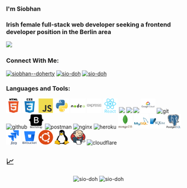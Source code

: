### I'm Siobhan
### Irish female full-stack web developer seeking a frontend developer position in the Berlin area 

![](https://komarev.com/ghpvc/?username=sio-doh&color=green&style=flat) 

### Connect With Me:

<p align="left">  
  <a href="https://linkedin.com/in/siobhan--doherty" target="blank"><img src="https://img.icons8.com/color/35/000000/linkedin.png" alt="siobhan--doherty" height="35"/></a> 
  <a href="https://github.com/sio-doh" target="blank"><img src="https://user-images.githubusercontent.com/104759740/183434810-25cbf45e-1b95-4b6c-a902-5ba97547bed7.svg" alt="sio-doh" height="35"/></a> 
  <a href="https://www.codewars.com/users/sio-doh" target="blank"><img src="https://img.icons8.com/color/256/000000/codewars.png" alt="sio-doh" height="35" width="35"/></a> 
</p>

### Languages and Tools: 

<img src="https://raw.githubusercontent.com/devicons/devicon/master/icons/html5/html5-original-wordmark.svg" alt="html5" width="40" height="40"/> <img src="https://raw.githubusercontent.com/devicons/devicon/master/icons/css3/css3-original-wordmark.svg" alt="css3" width="40" height="40"/> <img src="https://raw.githubusercontent.com/devicons/devicon/master/icons/javascript/javascript-original.svg" alt="javascript" width="40" height="40"/> <img src="https://raw.githubusercontent.com/devicons/devicon/master/icons/python/python-original.svg" alt="python" width="40" height="40"/> <img src="https://raw.githubusercontent.com/devicons/devicon/master/icons/nodejs/nodejs-original-wordmark.svg" alt="nodejs" width="40" height="40"/> <img src="https://raw.githubusercontent.com/devicons/devicon/master/icons/express/express-original-wordmark.svg" alt="express" width="40" height="40"/> <img src="https://raw.githubusercontent.com/devicons/devicon/master/icons/react/react-original-wordmark.svg" alt="react" width="40" height="40"/> <img src="https://img.icons8.com/fluency/35/000000/visual-studio-code-2019.png"/> <img src="https://img.icons8.com/color/35/000000/pycharm.png"/> <img src="https://img.icons8.com/color/000000/amazon-web-services.png"/> 
<img src="https://raw.githubusercontent.com/devicons/devicon/master/icons/googlecloud/googlecloud-original-wordmark.svg" alt="gcp" width="40" height="40"/> <img src="https://www.vectorlogo.zone/logos/git-scm/git-scm-icon.svg" alt="git" width="40" height="40"/> <img src="https://www.vectorlogo.zone/logos/github/github-icon.svg" alt="github" width="40" height="40"/> <img src="https://raw.githubusercontent.com/devicons/devicon/master/icons/bootstrap/bootstrap-plain-wordmark.svg" alt="bootstrap" width="40" height="40"/> <img src="https://www.vectorlogo.zone/logos/getpostman/getpostman-icon.svg" alt="postman" width="40" height="40"/> <img src="https://www.vectorlogo.zone/logos/nginx/nginx-ar21.svg" alt="nginx" width="40" height="40"/> <img src="https://www.vectorlogo.zone/logos/heroku/heroku-icon.svg" alt="heroku" width="40" height="40"/> <img src="https://raw.githubusercontent.com/devicons/devicon/master/icons/mongodb/mongodb-original-wordmark.svg" alt="mongodb" width="40" height="40"/> <img src="https://raw.githubusercontent.com/devicons/devicon/master/icons/mysql/mysql-original-wordmark.svg" alt="mysql" width="40" height="40"/> <img src="https://raw.githubusercontent.com/devicons/devicon/master/icons/sqlite/sqlite-original-wordmark.svg" alt="sqlite" width="40" height="40"/> <img src="https://raw.githubusercontent.com/devicons/devicon/master/icons/postgresql/postgresql-original-wordmark.svg" alt="postgresql" width="40" height="40"/> <img src="https://raw.githubusercontent.com/devicons/devicon/master/icons/jira/jira-original-wordmark.svg" alt="jira" width="40" height="40"/> <img src="https://raw.githubusercontent.com/devicons/devicon/master/icons/bitbucket/bitbucket-original-wordmark.svg" alt="bitbucket" width="40" height="40"/> <img src="https://github.com/walkxcode/dashboard-icons/blob/main/png/ubuntu.png" alt="ubuntu" width="40" height="40"/> <img src="https://github.com/walkxcode/dashboard-icons/blob/main/png/tux.png" alt="linux" width="40" height="40"/> <img src="https://github.com/walkxcode/dashboard-icons/blob/main/png/jenkins.png" alt="jenkins" width="40" height="40"/> <img src="https://github.com/walkxhub/dashboard-icons/blob/master/png/cloudflare.png" alt="cloudflare" width="40" height="40"/>

## 📈 

<p align="center">
  <img width="40%" src="https://github-readme-stats.vercel.app/api/top-langs/?username=sio-doh&layout=compact" alt="sio-doh"/>
  <img width="48%" src="https://github-readme-stats.vercel.app/api?username=sio-doh&count_private=true&theme=tokyonight" alt="sio-doh" />
</p>


<!-- 
[![Profile badge](https://www.codewars.com/users/sio-doh/badges/large)](https://www.codewars.com/users/sio-doh) 

## Support Me💰 
<a href="https://www.buymeacoffee.com/siodoh" target="_blank"><img height="35" style="border:0px;height:46px;" src="https://cdn.buymeacoffee.com/buttons/v2/default-yellow.png" border="0" alt="Buy Me A Coffee" />  <a href="https://ko-fi.com/siodoh" target="_blank"><img height="35" style="border:0px;height:46px;" src="https://az743702.vo.msecnd.net/cdn/kofi3.png?v=0" border="0" alt="Buy Me a Coffee at ko-fi.com" />


**sio-doh/sio-doh** is a ✨ _special_ ✨ repository because its `README.md` (this file) appears on your GitHub profile.
Here are some ideas to get you started:

- 🔭 I’m currently working on ...
- 🌱 I’m currently learning ...
- 👯 I’m looking to collaborate on ...
- 🤔 I’m looking for help with ...
- 💬 Ask me about ...
- 📫 How to reach me: ...
- 😄 Pronouns: ...
- ⚡ Fun fact: ...
-->
